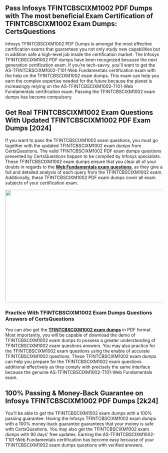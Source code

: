 <h2>Pass Infosys TFINTCBSCIXM1002 PDF Dumps with The most beneficial Exam Certification of TFINTCBSCIXM1002 Exam Dumps: CertsQuestions</h2>
<p>Infosys TFINTCBSCIXM1002 PDF Dumps is amongst the most effective certification exams that guarantees you not only study new capabilities but in addition safe a high-level job inside the certification market. The Infosys TFINTCBSCIXM1002 PDF dumps have been recognized because the next generation certification exam. If you're tech-savvy, you'll want to get the AS-TFINTCBSCIXM1002-T101-Web Fundamentals certification exam with the help on the TFINTCBSCIXM1002 exam dumps. This exam can help you earn the complex expertise needed for the future because the planet is increasingly relying on the AS-TFINTCBSCIXM1002-T101-Web Fundamentals certification exam. Passing the TFINTCBSCIXM1002 exam dumps has become compulsory.</p>
<h2>Get Real TFINTCBSCIXM1002 Exam Questions With Updated TFINTCBSCIXM1002 PDF Exam Dumps [2024]</h2>
<p>If you want to pass the TFINTCBSCIXM1002 exam questions, you must go together with the updated TFINTCBSCIXM1002 exam dumps from CertsQuestions. The valid TFINTCBSCIXM1002 PDF exam dumps questions presented by CertsQuestions happen to be compiled by Infosys specialists. These TFINTCBSCIXM1002 exam dumps ensure that you clear all of your doubts in regards to the <strong><a href="https://www.certsquestions.com/web-fundamentals-certification.html">Web Fundamentals exam questions</a></strong>, as they give a full and detailed analysis of each query from the TFINTCBSCIXM1002 exam. Additionally, these TFINTCBSCIXM1002 PDF exam dumps cover all exam subjects of your certification exam.</p>
<p><img style="display: block; margin-left: auto; margin-right: auto;" src="https://i.imgur.com/53zZ4Bb.png" alt="" width="720" height="360" /></p>
<h3>Practice With TFINTCBSCIXM1002 Exam Dumps Questions Answers of CertsQuestions</h3>
<p>You can also get the <a href="https://www.certsquestions.com/TFINTCBSCIXM1002-pdf-dumps.html"><strong>TFINTCBSCIXM1002 exam dumps</strong></a> in PDF format. Most importantly, you will be capable of download the demo of TFINTCBSCIXM1002 exam dumps to possess a greater understanding of TFINTCBSCIXM1002 exam questions answers. You may also practice for the TFINTCBSCIXM1002 exam questions using the enable of accurate TFINTCBSCIXM1002 questions. These TFINTCBSCIXM1002 exam dumps can help you prepare for the TFINTCBSCIXM1002 exam questions additional effectively as they comply with precisely the same interface because the genuine AS-TFINTCBSCIXM1002-T101-Web Fundamentals exam.</p>
<h2>100% Passing &amp; Money-Back Guarantee on Infosys TFINTCBSCIXM1002 PDF Dumps [2k24]</h2>
<p>You'll be able to get the TFINTCBSCIXM1002 exam dumps with a 100% passing guarantee. Having the Infosys TFINTCBSCIXM1002 exam dumps with a 100% money-back guarantee guarantees that your money is safe with CertsQuestions. You may also get the TFINTCBSCIXM1002 exam dumps with 90 days&rsquo; free updates. Earning the AS-TFINTCBSCIXM1002-T101-Web Fundamentals certification has become easy because of your TFINTCBSCIXM1002 exam dumps questions with verified answers.</p>
